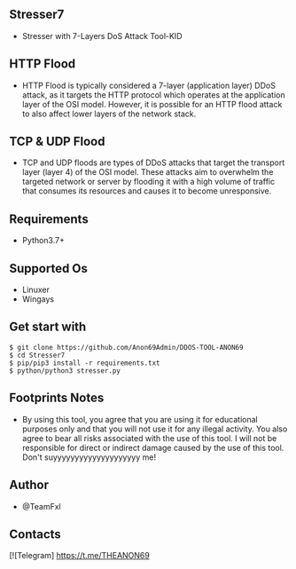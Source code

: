 ## Stresser7
- Stresser with 7-Layers DoS Attack Tool-KID
## HTTP Flood
- HTTP Flood is typically considered a 7-layer (application layer) DDoS attack,
as it targets the HTTP protocol which operates at the application layer of the OSI model.
However, it is possible for an HTTP flood attack to also affect lower layers of the network stack.
## TCP & UDP Flood
- TCP and UDP floods are types of DDoS attacks that target the transport layer (layer 4) of the OSI model. These attacks aim to overwhelm the targeted network or server by flooding it with a high volume of traffic that consumes its resources and causes it to become unresponsive.

## Requirements
- Python3.7+
## Supported Os
- Linuxer
- Wingays
## Get start with
```
$ git clone https://github.com/Anon69Admin/DDOS-TOOL-ANON69
$ cd Stresser7
$ pip/pip3 install -r requirements.txt
$ python/python3 stresser.py
```
## Footprints Notes
- By using this tool, you agree that you are using it for educational purposes only and that you will not use it for any illegal activity. You also agree to bear all risks associated with the use of this tool. I will not be responsible for direct or indirect damage caused by the use of this tool. Don't suyyyyyyyyyyyyyyyyyyyy me!
## Author
- @TeamFxl
## Contacts
[![Telegram] https://t.me/THEANON69
